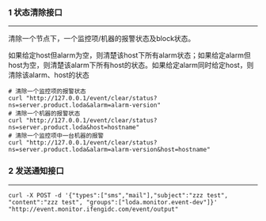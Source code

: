 ### 1 状态清除接口
---

清除一个节点下，一个监控项/机器的报警状态及block状态。

如果给定host但alarm为空，则清楚该host下所有alarm状态；如果给定alarm但host为空，则清楚该alarm下所有host的状态。如果给定alarm同时给定host，则清除该alarm、host的状态

    # 清除一个监控项的报警状态
    curl "http://127.0.0.1/event/clear/status?ns=server.product.loda&alarm=alarm-version"
    # 清除一个机器的报警状态
    curl "http://127.0.0.1/event/clear/status?ns=server.product.loda&host=hostname"
    # 清除一个监控项中一台机器的报警
    curl "http://127.0.0.1/event/clear/status?ns=server.product.loda&alarm=alarm-version&host=hostname"


### 2 发送通知接口
---

    curl -X POST -d '{"types":["sms","mail"],"subject":"zzz test", "content":"zzz test", "groups":["loda.monitor.event-dev"]}' "http://event.monitor.ifengidc.com/event/output"
